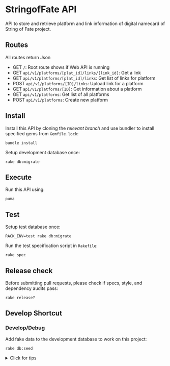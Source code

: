 # StringofFate API

API to store and retrieve platform and link information of digital namecard of String of Fate project.

## Routes

All routes return Json

- GET  `/`: Root route shows if Web API is running
- GET  `api/v1/platforms/[plat_id]/links/[link_id]`: Get a link
- GET  `api/v1/platforms/[plat_id]/links`: Get list of links for platform
- POST `api/v1/platforms/[ID]/links`: Upload link for a platform
- GET  `api/v1/platforms/[ID]`: Get information about a platform
- GET  `api/v1/platforms`: Get list of all platforms
- POST `api/v1/platforms`: Create new platform

## Install

Install this API by cloning the *relevant branch* and use bundler to install specified gems from `Gemfile.lock`:

```shell
bundle install
```

Setup development database once:

```shell
rake db:migrate
```

## Execute

Run this API using:

```shell
puma
```

## Test

Setup test database once:

```shell
RACK_ENV=test rake db:migrate
```

Run the test specification script in `Rakefile`:

```shell
rake spec
```

## Release check

Before submitting pull requests, please check if specs, style, and dependency audits pass:

```shell
rake release?
```

## Develop Shortcut
### Develop/Debug

Add fake data to the development database to work on this project:

```shell
rake db:seed
```

<details>
<summary> Click for tips</summary>
&nbsp
## DB drop and migrate again shortcut
For DEV
 ```shell
rake db:rebuild 
```
For Test
```shell
RACK_ENV=test rake db:rebuild
``` 

## Test puma working using httpie
```shell
http -v GET http://0.0.0.0:9292/   
``` 
</details>
